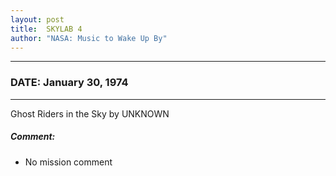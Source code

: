 ```yaml
---
layout: post
title:  SKYLAB 4
author: "NASA: Music to Wake Up By"
---
```


----
### DATE: January 30, 1974
----
Ghost Riders in the Sky by UNKNOWN

##### Comment:
* No mission comment
